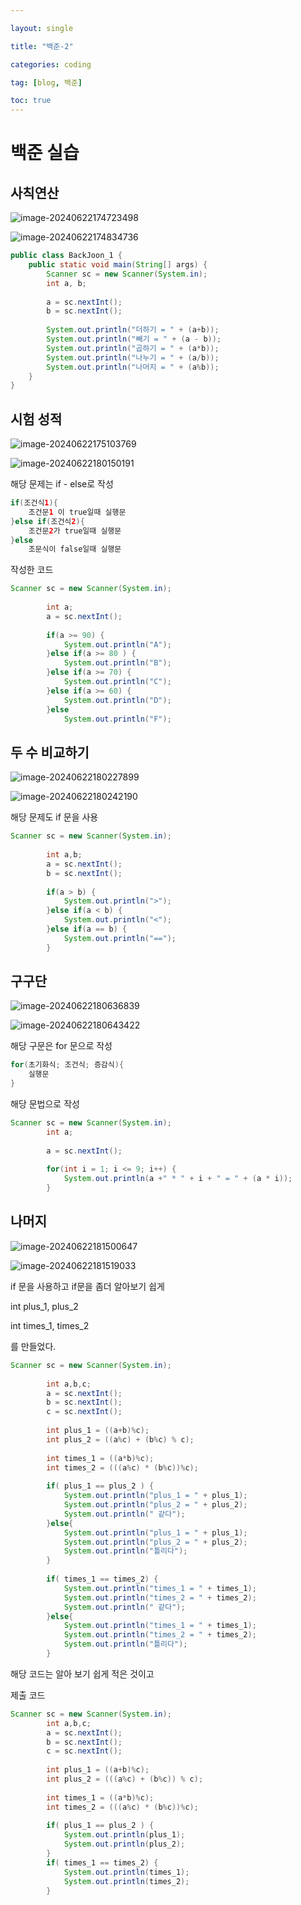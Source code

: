 ```yaml
---

layout: single

title: "백준-2"

categories: coding

tag: [blog, 백준]

toc: true
---
```

# 백준 실습
## 사칙연산 

![image-20240622174723498](../../images/2024-06-22-BackJun_2/image-20240622174723498.png)

![image-20240622174834736](../../images/2024-06-22-BackJun_2/image-20240622174834736.png)

```java
public class BackJoon_1 {
	public static void main(String[] args) {
		Scanner sc = new Scanner(System.in);
		int a, b;
		
		a = sc.nextInt();
		b = sc.nextInt();
		
		System.out.println("더하기 = " + (a+b));
		System.out.println("빼기 = " + (a - b));
		System.out.println("곱하기 = " + (a*b));
		System.out.println("나누기 = " + (a/b));
		System.out.println("나머지 = " + (a%b));
	}
}

```

## 시험 성적

![image-20240622175103769](../../images/2024-06-22-BackJun_2/image-20240622175103769.png)

![image-20240622180150191](../../images/2024-06-22-BackJun_2/image-20240622180150191.png)

해당 문제는 if - else로 작성

```java
if(조건식1){
    조건문1 이 true일때 실행문
}else if(조건식2){
    조건문2가 true일때 실행문
}else
    조문식이 false일때 실행문
```

작성한 코드

```java
Scanner sc = new Scanner(System.in);
		
		int a;
		a = sc.nextInt();
		
		if(a >= 90) {
			System.out.println("A");
		}else if(a >= 80 ) {
			System.out.println("B");
		}else if(a >= 70) {
			System.out.println("C");
		}else if(a >= 60) {
			System.out.println("D");
		}else
			System.out.println("F");
```

## 두 수 비교하기

![image-20240622180227899](../../images/2024-06-22-BackJun_2/image-20240622180227899.png)

![image-20240622180242190](../../images/2024-06-22-BackJun_2/image-20240622180242190.png)

해당 문제도 if 문을 사용

```java
Scanner sc = new Scanner(System.in);
		
		int a,b;
		a = sc.nextInt();
		b = sc.nextInt();
		
		if(a > b) {
			System.out.println(">");
		}else if(a < b) {
			System.out.println("<");
		}else if(a == b) {
			System.out.println("==");
		}
```

## 구구단

![image-20240622180636839](../../images/2024-06-22-BackJun_2/image-20240622180636839.png)

![image-20240622180643422](../../images/2024-06-22-BackJun_2/image-20240622180643422.png)

해당 구문은 for 문으로 작성

```java
for(초기화식; 조건식; 증감식){
    실행문
}
```

해당 문법으로 작성

```java
Scanner sc = new Scanner(System.in);
		int a;
		
		a = sc.nextInt();
		
		for(int i = 1; i <= 9; i++) {
			System.out.println(a +" * " + i + " = " + (a * i));
		}
```

## 나머지

![image-20240622181500647](../../images/2024-06-22-BackJun_2/image-20240622181500647.png)



![image-20240622181519033](../../images/2024-06-22-BackJun_2/image-20240622181519033.png)



if 문을 사용하고 if문을 좀더 알아보기 쉽게 

int plus_1, plus_2

int times_1, times_2 

를 만들었다.

```java
Scanner sc = new Scanner(System.in);
		
		int a,b,c;
		a = sc.nextInt();
		b = sc.nextInt();
		c = sc.nextInt();
		
		int plus_1 = ((a+b)%c);
		int plus_2 = ((a%c) + (b%c) % c);
		
		int times_1 = ((a*b)%c);
		int times_2 = (((a%c) * (b%c))%c);
		
		if( plus_1 == plus_2 ) {
			System.out.println("plus_1 = " + plus_1);
			System.out.println("plus_2 = " + plus_2);
			System.out.println(" 같다");
		}else{
			System.out.println("plus_1 = " + plus_1);
			System.out.println("plus_2 = " + plus_2);
			System.out.println("틀리다");
		}
		
		if( times_1 == times_2) {
			System.out.println("times_1 = " + times_1);
			System.out.println("times_2 = " + times_2);
			System.out.println(" 같다");
		}else{
			System.out.println("times_1 = " + times_1);
			System.out.println("times_2 = " + times_2);
			System.out.println("틀리다");
		}
```

해당 코드는 알아 보기 쉽게 적은 것이고



제출 코드

```java
Scanner sc = new Scanner(System.in);
		int a,b,c;
		a = sc.nextInt();
		b = sc.nextInt();
		c = sc.nextInt();
		
		int plus_1 = ((a+b)%c);
		int plus_2 = (((a%c) + (b%c)) % c);
		
		int times_1 = ((a*b)%c);
		int times_2 = (((a%c) * (b%c))%c);
		
		if( plus_1 == plus_2 ) {
			System.out.println(plus_1);
			System.out.println(plus_2);
		}		
		if( times_1 == times_2) {
			System.out.println(times_1);
			System.out.println(times_2);
		}
```

